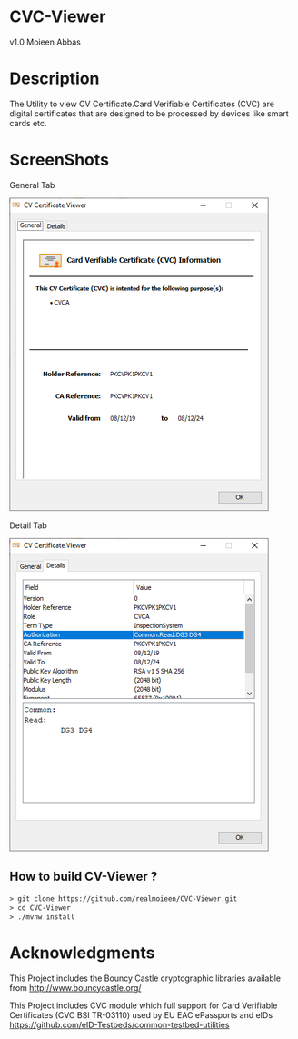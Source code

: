 # CVC-Viewer
v1.0
Moieen Abbas
# Description
The Utility to view CV Certificate.Card Verifiable Certificates (CVC) are digital certificates that are designed to be processed by devices like smart cards etc.
# ScreenShots
General Tab

![](https://raw.githubusercontent.com/realmoieen/CVC-Viewer/master/src/main/resources/screenshot1.png)

Detail Tab

![](https://raw.githubusercontent.com/realmoieen/CVC-Viewer/master/src/main/resources/screenshot2.png)

## How to build CV-Viewer ?
```
> git clone https://github.com/realmoieen/CVC-Viewer.git
> cd CVC-Viewer
> ./mvnw install 
```
# Acknowledgments
This Project includes the Bouncy Castle cryptographic libraries
available from http://www.bouncycastle.org/

This Project includes CVC module which full support for Card Verifiable Certificates (CVC BSI TR-03110) used by EU EAC ePassports and eIDs
https://github.com/eID-Testbeds/common-testbed-utilities
